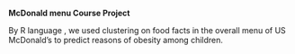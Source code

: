 **McDonald menu Course Project**


By R language , we used clustering on food facts in the overall menu of US McDonald’s to predict reasons of obesity among children.
